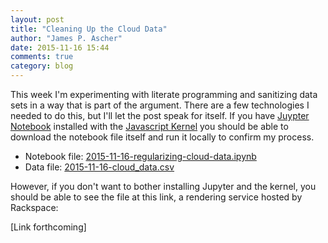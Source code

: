 ```yaml
---
layout: post
title: "Cleaning Up the Cloud Data"
author: "James P. Ascher"
date: 2015-11-16 15:44
comments: true
category: blog
---
```


This week I'm experimenting with literate programming and sanitizing
data sets in a way that is part of the argument. There are a few
technologies I needed to do this, but I'll let the post speak for
itself. If you have [Juypter Notebook](http://jupyter.org) installed
with the
[Javascript Kernel](https://www.npmjs.com/package/ijavascript) you
should be able to download the notebook file itself and run it locally
to confirm my process.

- Notebook file:
[2015-11-16-regularizing-cloud-data.ipynb](/images/code/2015-11-16-regularizing-cloud-data.ipynb)
- Data file: [2015-11-16-cloud_data.csv](/images/code/2015-11-16-cloud_data.csv)

However, if you don't want to bother installing Jupyter and the
kernel, you should be able to see the file at this link, a rendering
service hosted by Rackspace:

[Link forthcoming]
